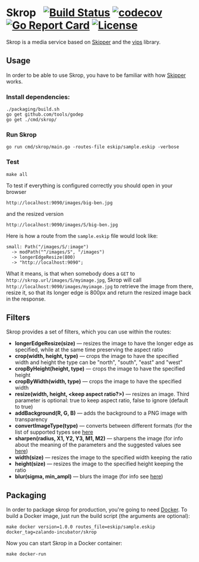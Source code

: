 # Skrop &nbsp; [![Build Status](https://travis-ci.org/zalando-incubator/skrop.svg?branch=master)](https://travis-ci.org/zalando-incubator/skrop) [![codecov](https://codecov.io/gh/zalando-incubator/skrop/branch/master/graph/badge.svg)](https://codecov.io/gh/zalando-incubator/skrop) [![Go Report Card](https://goreportcard.com/badge/github.com/zalando-incubator/skrop)](https://goreportcard.com/report/github.com/zalando-incubator/skrop) [![License](https://img.shields.io/badge/license-MIT-blue.svg?style=flat)](https://raw.githubusercontent.com/zalando-incubator/skrop/master/LICENSE)

Skrop is a media service based on [Skipper](https://github.com/zalando/skipper) and the [vips](https://github.com/jcupitt/libvips) library.

## Usage

In order to be able to use Skrop, you have to be familiar with how
[Skipper](https://github.com/zalando/skipper) works.

### Install dependencies:
```
./packaging/build.sh
go get github.com/tools/godep
go get ./cmd/skrop/
```
### Run Skrop
```
go run cmd/skrop/main.go -routes-file eskip/sample.eskip -verbose
```
### Test

```
make all
```

To test if everything is configured correctly you should open in your browser
```
http://localhost:9090/images/big-ben.jpg
```
and the resized version
```
http://localhost:9090/images/S/big-ben.jpg
```

Here is how a route from the `sample.eskip` file would look like:
 
```
small: Path("/images/S/:image")
  -> modPath("^/images/S", "/images")
  -> longerEdgeResize(800)
  -> "http://localhost:9090";
```

What it means, is that when somebody does a `GET` to `http://skrop.url/images/S/myimage.jpg`,
Skrop will call `http://localhost:9090/images/myimage.jpg` to retrieve
the image from there, resize it, so that its longer edge is 800px and return 
the resized image back in the response.


## Filters

Skrop provides a set of filters, which you can use within the routes:

* **longerEdgeResize(size)** — resizes the image to have the longer edge as specified, while at the same time preserving the aspect ratio 
* **crop(width, height, type)** — crops the image to have the specified width and height the type can be "north", "south", "east" and "west"
* **cropByHeight(height, type)** — crops the image to have the specified height
* **cropByWidth(width, type)** — crops the image to have the specified width
* **resize(width, height, <keep aspect ratio?>)** — resizes an image. Third parameter is optional: true to keep aspect ratio, false to ignore (default to true)
* **addBackground(R, G, B)** — adds the background to a PNG image with transparency
* **convertImageType(type)** — converts between different formats (for the list of supported types see [here](https://github.com/h2non/bimg/blob/master/type.go)
* **sharpen(radius, X1, Y2, Y3, M1, M2)** — sharpens the image (for info about the meaning of the parameters and the suggested values see [here](http://www.vips.ecs.soton.ac.uk/supported/current/doc/html/libvips/libvips-convolution.html#vips-sharpen))
* **width(size)** — resizes the image to the specified width keeping the ratio
* **height(size)** — resizes the image to the specified height keeping the ratio
* **blur(sigma, min_ampl)** — blurs the image (for info see [here](http://www.vips.ecs.soton.ac.uk/supported/current/doc/html/libvips/libvips-convolution.html#vips-gaussblur))

## Packaging

In order to package skrop for production, you're going to need [Docker](https://docs.docker.com).
To build a Docker image, just run the build script (the arguments are optional):


```
make docker version=1.0.0 routes_file=eskip/sample.eskip docker_tag=zalando-incubator/skrop
```

Now you can start Skrop in a Docker container:

```
make docker-run
```
